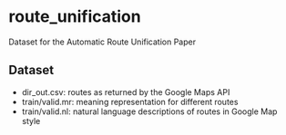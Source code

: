 # route_unification
Dataset for the Automatic Route Unification Paper

## Dataset
- dir_out.csv: routes as returned by the Google Maps API
- train/valid.mr: meaning representation for different routes
- train/valid.nl: natural language descriptions of routes in Google Map style
